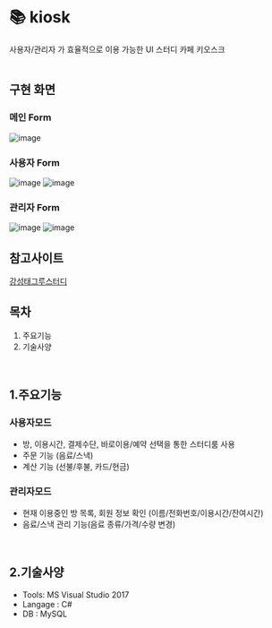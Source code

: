 #  📚 kiosk

사용자/관리자 가 효율적으로 이용 가능한 UI 스터디 카페 키오스크<br/>
<br/>

## 구현 화면
### 메인 Form
![image](https://user-images.githubusercontent.com/58923654/90387257-d2035d80-e0c0-11ea-97e8-9b2231caae9e.png)
<br/>

### 사용자 Form
![image](https://user-images.githubusercontent.com/58923654/90387263-d596e480-e0c0-11ea-8866-73cfb792770e.png)
![image](https://user-images.githubusercontent.com/58923654/90387267-d6c81180-e0c0-11ea-9d68-95fe178d145f.png)
<br/>

### 관리자 Form
![image](https://user-images.githubusercontent.com/58923654/90387270-d9c30200-e0c0-11ea-86a0-585c2191d1c9.png)
![image](https://user-images.githubusercontent.com/58923654/90389433-8ce12a80-e0c4-11ea-9df0-80a1bd01a535.png)

## 참고사이트
[강성태그루스터디](https://www.groostudy.co.kr/kr/index.php)
<br/>


## 목차
1. 주요기능
2. 기술사양
<br/>

## 1.주요기능
### 사용자모드
- 방, 이용시간, 결제수단, 바로이용/예약 선택을 통한 스터디룸 사용
- 주문 기능 (음료/스낵)
- 계산 기능 (선불/후불, 카드/현금)
### 관리자모드
- 현재 이용중인 방 목록, 회원 정보 확인 (이름/전화번호/이용시간/잔여시간)
- 음료/스낵 관리 기능(음료 종류/가격/수량 변경)
<br/>

## 2.기술사양
- Tools: MS Visual Studio 2017
- Langage : C#
- DB : MySQL
